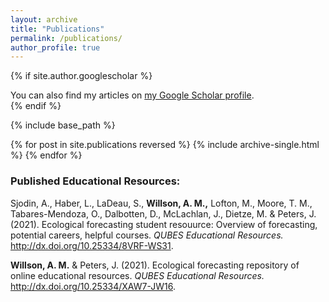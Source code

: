```yaml
---
layout: archive
title: "Publications"
permalink: /publications/
author_profile: true
---
```


{% if site.author.googlescholar %}
  <div class="wordwrap">You can also find my articles on <a href="{{site.author.googlescholar}}">my Google Scholar profile</a>.</div>
{% endif %}

{% include base_path %}

{% for post in site.publications reversed %}
  {% include archive-single.html %}
{% endfor %}

### Published Educational Resources:

Sjodin, A., Haber, L., LaDeau, S., **Willson, A. M.,** Lofton, M., Moore, T. M., Tabares-Mendoza, O., Dalbotten, D., McLachlan, J., Dietze, M. & Peters, J. (2021). Ecological forecasting student resouurce: Overview of forecasting, potential careers, helpful courses. *QUBES Educational Resources.* http://dx.doi.org/10.25334/8VRF-WS31.

**Willson, A. M.** & Peters, J. (2021). Ecological forecasting repository of online educational resources. *QUBES Educational Resources.* http://dx.doi.org/10.25334/XAW7-JW16.
